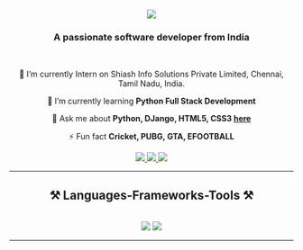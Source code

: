 
<h1 align="center">
    <img src="https://readme-typing-svg.herokuapp.com/?font=Righteous&size=35&center=true&vCenter=true&width=500&height=70&duration=4000&lines=Hi+There!+👋;+I'm+Sanjay+S;" />
</h1>

<h3 align="center">A passionate software developer from India </h3>

<br/>

<div align="center">
 
 🔭 I’m currently Intern on Shiash Info Solutions Private Limited, Chennai, Tamil Nadu, India.
 
 🌱 I’m currently learning **Python Full Stack Development**

💬 Ask me about **Python, DJango, HTML5, CSS3  [here]([https://github.com/sk-sanju/sk-sanju/issues])**

⚡ Fun fact **Cricket, PUBG, GTA, EFOOTBALL**

 </div>
 
<div align="center"> 
  <a href="mailto:sanjayskpy1@gmail.com">
    <img src="https://img.shields.io/badge/Gmail-333333?style=for-the-badge&logo=gmail&logoColor=red" />
  </a>
  <a href="https://linkedin.com/in/sanjay-sk953925" target="_blank">
    <img src="https://img.shields.io/badge/LinkedIn-0077B5?style=for-the-badge&logo=linkedin&logoColor=white" target="_blank" />
  </a>
  <a href="https://sk-sanju.github.io/my-portfolio/" target="_blank">
     <img src="https://img.shields.io/badge/Portfolio-FF5722?style=for-the-badge&logo=todoist&logoColor=white" target="_blank" /> <!-- sqlite, safari, google-chrome are other good icon options -->
  </a>
</div>

 <hr/>
 
<h2 align="center">⚒️ Languages-Frameworks-Tools ⚒️</h2>
<br/>
<div align="center">
    <img src="https://skillicons.dev/icons?i=react,bootstrap,html,css,vscode,github,git,discord,jquery,intellj,stack overflow" />
    <img src="https://skillicons.dev/icons?i=python,django,javascript,postgresql,linkedin,linux,mac" /><br>
</div>
<hr/>
<br/>
